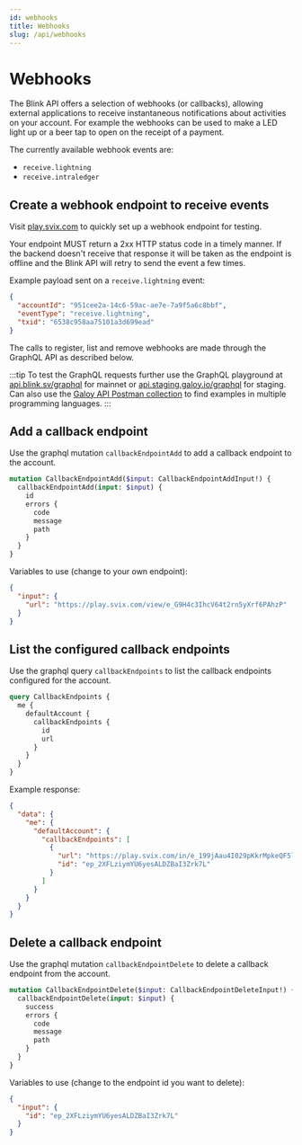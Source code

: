 ```yaml
---
id: webhooks
title: Webhooks
slug: /api/webhooks
---
```


# Webhooks

The Blink API offers a selection of webhooks (or callbacks), allowing external applications to receive instantaneous notifications about activities on your account. For example the webhooks can be used to make a LED light up or a beer tap to open on the receipt of a payment.

The currently available webhook events are:

* `receive.lightning`
* `receive.intraledger`


## Create a webhook endpoint to receive events
Visit [play.svix.com](https://play.svix.com/) to quickly set up a webhook endpoint for testing.

Your endpoint MUST return a 2xx HTTP status code in a timely manner. If the backend doesn't receive that response it will be taken as the endpoint is offline and the Blink API will retry to send the event a few times.

Example payload sent on a `receive.lightning` event:
```json
{
  "accountId": "951cee2a-14c6-59ac-ae7e-7a9f5a6c8bbf",
  "eventType": "receive.lightning",
  "txid": "6538c958aa75101a3d699ead"
}
```

The calls to register, list and remove webhooks are made through the GraphQL API as described below.

:::tip
To test the GraphQL requests further use the GraphQL playground at [api.blink.sv/graphql](https://api.blink.sv/graphql) for mainnet or [api.staging.galoy.io/graphql](https://api.staging.galoy.io/graphql) for staging.
Can also use the [Galoy API Postman collection](https://documenter.getpostman.com/view/29391384/2s9YCAQq3z#0be26540-d31c-4d0e-b7ac-400fc73bdb80) to find examples in multiple programming languages.
:::

## Add a callback endpoint

Use the graphql mutation `callbackEndpointAdd` to add a callback endpoint to the account.

```graphql
mutation CallbackEndpointAdd($input: CallbackEndpointAddInput!) {
  callbackEndpointAdd(input: $input) {
    id
    errors {
      code
      message
      path
    }
  }
}
```

Variables to use (change to your own endpoint):
```json
{
  "input": {
    "url": "https://play.svix.com/view/e_G9H4c3IhcV64t2rn5yXrf6PAhzP"
  }
}
```

## List the configured callback endpoints

Use the graphql query `callbackEndpoints` to list the callback endpoints configured for the account.

```graphql
query CallbackEndpoints {
  me {
    defaultAccount {
      callbackEndpoints {
        id
        url
      }
    }
  }
}
```

Example response:
```json
{
  "data": {
    "me": {
      "defaultAccount": {
        "callbackEndpoints": [
          {
            "url": "https://play.svix.com/in/e_199jAau4I029pKkrMpkeQF5ll6E/",
            "id": "ep_2XFLziymYU6yesALDZBaI3Zrk7L"
          }
        ]
      }
    }
  }
}
```

## Delete a callback endpoint

Use the graphql mutation `callbackEndpointDelete` to delete a callback endpoint from the account.

```graphql
mutation CallbackEndpointDelete($input: CallbackEndpointDeleteInput!) {
  callbackEndpointDelete(input: $input) {
    success
    errors {
      code
      message
      path
    }
  }
}
```

Variables to use (change to the endpoint id you want to delete):
```json
{
  "input": {
    "id": "ep_2XFLziymYU6yesALDZBaI3Zrk7L"
  }
}
```
